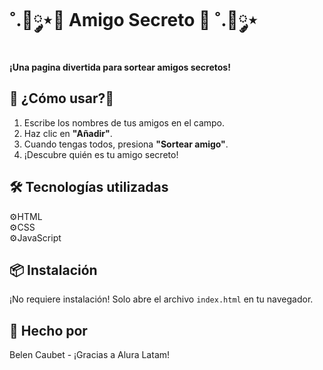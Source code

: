 # ˚.🎀༘⋆🎁 Amigo Secreto 🎁 ˚.🎀༘⋆
**¡Una pagina divertida para sortear amigos secretos!**  

## 🤔 ¿Cómo usar?🤔  
1. Escribe los nombres de tus amigos en el campo.  
2. Haz clic en **"Añadir"**.  
3. Cuando tengas todos, presiona **"Sortear amigo"**.  
4. ¡Descubre quién es tu amigo secreto!  

## 🛠️ Tecnologías utilizadas  
⚙️HTML  
⚙️CSS  
⚙️JavaScript  

## 📦 Instalación  
¡No requiere instalación! Solo abre el archivo `index.html` en tu navegador.  

## 👑 Hecho por  
Belen Caubet - ¡Gracias a Alura Latam!  
